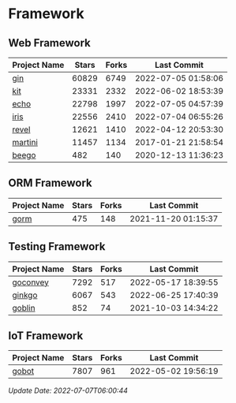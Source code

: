 # Framework

## Web Framework
| Project Name | Stars | Forks | Last Commit |
| ------------ | ----- | ----- | ----------- |
| [gin](https://github.com/gin-gonic/gin) | 60829 | 6749 | 2022-07-05 01:58:06 |
| [kit](https://github.com/go-kit/kit) | 23331 | 2332 | 2022-06-02 18:53:39 |
| [echo](https://github.com/labstack/echo) | 22798 | 1997 | 2022-07-05 04:57:39 |
| [iris](https://github.com/kataras/iris) | 22556 | 2410 | 2022-07-04 06:55:26 |
| [revel](https://github.com/revel/revel) | 12621 | 1410 | 2022-04-12 20:53:30 |
| [martini](https://github.com/go-martini/martini) | 11457 | 1134 | 2017-01-21 21:58:54 |
| [beego](https://github.com/astaxie/beego) | 482 | 140 | 2020-12-13 11:36:23 |

## ORM Framework
| Project Name | Stars | Forks | Last Commit |
| ------------ | ----- | ----- | ----------- |
| [gorm](https://github.com/jinzhu/gorm) | 475 | 148 | 2021-11-20 01:15:37 |

## Testing Framework
| Project Name | Stars | Forks | Last Commit |
| ------------ | ----- | ----- | ----------- |
| [goconvey](https://github.com/smartystreets/goconvey) | 7292 | 517 | 2022-05-17 18:39:55 |
| [ginkgo](https://github.com/onsi/ginkgo) | 6067 | 543 | 2022-06-25 17:40:39 |
| [goblin](https://github.com/franela/goblin) | 852 | 74 | 2021-10-03 14:34:22 |

## IoT Framework
| Project Name | Stars | Forks | Last Commit |
| ------------ | ----- | ----- | ----------- |
| [gobot](https://github.com/hybridgroup/gobot) | 7807 | 961 | 2022-05-02 19:56:19 |

*Update Date: 2022-07-07T06:00:44*